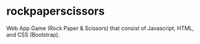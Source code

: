 # rockpaperscissors
Web App Game (Rock Paper &amp; Scissors) that consist of Javascript, HTML, and CSS (Bootstrap). 
